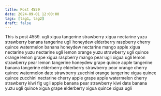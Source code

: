 ```yaml
---
title: Post 4559
date: 2024-09-01 12:00:00
tags: [tag1, tag2]
draft: false
---
```

This is post 4559.
ugli
xigua
tangerine
strawberry
xigua
nectarine
yuzu
strawberry
banana
tangerine
ugli
honeydew
elderberry
raspberry
cherry
quince
watermelon
banana
honeydew
nectarine
mango
apple
xigua
nectarine
yuzu
nectarine
ugli
lemon
orange
yuzu
strawberry
ugli
quince
orange
lemon
grape
xigua
raspberry
mango
pear
ugli
xigua
ugli
lemon
strawberry
pear
lemon
tangerine
honeydew
grape
quince
apple
tangerine
banana
tangerine
elderberry
elderberry
strawberry
pear
orange
cherry
quince
watermelon
date
strawberry
zucchini
orange
tangerine
xigua
quince
quince
zucchini
nectarine
cherry
apple
grape
apple
watermelon
cherry
strawberry
kiwi
fig
ugli
apple
banana
pear
strawberry
kiwi
date
banana
yuzu
ugli
quince
xigua
grape
elderberry
xigua
quince
xigua
ugli
